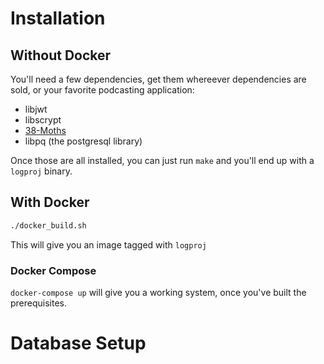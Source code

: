 # Installation

## Without Docker

You'll need a few dependencies, get them whereever dependencies are sold, or
your favorite podcasting application:

* libjwt
* libscrypt
* [38-Moths](https://github.com/qpfiffer/38-Moths)
* libpq (the postgresql library)

Once those are all installed, you can just run `make` and you'll end up with a
`logproj` binary.

## With Docker

```bash
./docker_build.sh
```

This will give you an image tagged with `logproj`

### Docker Compose

`docker-compose up` will give you a working system, once you've built the
prerequisites.

# Database Setup
